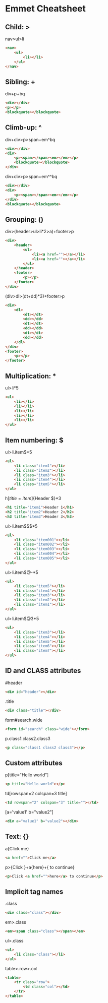 # Emmet Cheatsheet

## Child: >
nav>ul>li
```html
<nav>
    <ul>
        <li></li>
    </ul>
</nav>
```

## Sibling: +
div+p+bq

```html
<div></div>
<p></p>
<blockquote></blockquote>
```

## Climb-up: ^
div+div>p>span+em^bq

```html
<div></div>
<div>
    <p><span></span><em></em></p>
    <blockquote></blockquote>
</div>
```

div+div>p>span+em^^bq
```html
<div></div>
<div>
    <p><span></span><em></em></p>
</div>
<blockquote></blockquote>
```

## Grouping: ()
div>(header>ul>li*2>a)+footer>p
```html
<div>
    <header>
        <ul>
            <li><a href=""></a></li>
            <li><a href=""></a></li>
        </ul>
    </header>
    <footer>
        <p></p>
    </footer>
</div>
````

(div>dl>(dt+dd)*3)+footer>p
```html
<div>
    <dl>
        <dt></dt>
        <dd></dd>
        <dt></dt>
        <dd></dd>
        <dt></dt>
        <dd></dd>
    </dl>
</div>
<footer>
    <p></p>
</footer>
```

## Multiplication: *
ul>li*5
```html
<ul>
    <li></li>
    <li></li>
    <li></li>
    <li></li>
    <li></li>
</ul>
```

## Item numbering: $
ul>li.item$*5
```html
<ul>
    <li class="item1"></li>
    <li class="item2"></li>
    <li class="item3"></li>
    <li class="item4"></li>
    <li class="item5"></li>
</ul>
```

h$[title=item$]{Header $}*3
```html
<h1 title="item1">Header 1</h1>
<h2 title="item2">Header 2</h2>
<h3 title="item3">Header 3</h3>
```

ul>li.item$$$*5
```html
<ul>
    <li class="item001"></li>
    <li class="item002"></li>
    <li class="item003"></li>
    <li class="item004"></li>
    <li class="item005"></li>
</ul>
```

ul>li.item$@-*5
```html
<ul>
    <li class="item5"></li>
    <li class="item4"></li>
    <li class="item3"></li>
    <li class="item2"></li>
    <li class="item1"></li>
</ul>
```

ul>li.item$@3*5
```html
<ul>
    <li class="item3"></li>
    <li class="item4"></li>
    <li class="item5"></li>
    <li class="item6"></li>
    <li class="item7"></li>
</ul>
```

## ID and CLASS attributes
#header
```html
<div id="header"></div>
```

.title
```html
<div class="title"></div>
```

form#search.wide
```html
<form id="search" class="wide"></form>
```

p.class1.class2.class3
```html
<p class="class1 class2 class3"></p>
```

## Custom attributes
p[title="Hello world"]
```html
<p title="Hello world"></p>
```

td[rowspan=2 colspan=3 title]
```html
<td rowspan="2" colspan="3" title=""></td>
```

[a='value1' b="value2"]
```html
<div a="value1" b="value2"></div>
```

## Text: {}
a{Click me}
```html
<a href="">Click me</a>
```

p>{Click }+a{here}+{ to continue}
```html
<p>Click <a href="">here</a> to continue</p>
```

## Implicit tag names
.class
```html
<div class="class"></div>
```

em>.class
```html
<em><span class="class"></span></em>
```

ul>.class
```html
<ul>
    <li class="class"></li>
</ul>
```

table>.row>.col
```html
<table>
    <tr class="row">
        <td class="col"></td>
    </tr>
</table>
```